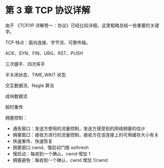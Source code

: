# 第 3 章 TCP 协议详解

由于 《TCP/IP 详解卷一：协议》已经比较详细，这里粗略总结一些重要的关键字。

TCP 特点：面向连接、字节流、可靠传输。

ACK、SYN、FIN、URG、RST、PUSH

三次握手、四次挥手

半关闭状态、TIME_WAIT 状态

交互数据流、Nagle 算法

成块数据流

超时重传

拥塞控制：

+ 通告窗口：发送方使用的流量控制，发送方感受到的网络拥塞的估计
+ 拥塞窗口：接收方进行的流量控制，接收方在该连接上的可用缓存大小有关
+ 快速重传、快速恢复
+ 拥塞窗口 cwnd、慢启动门限 ssthresh
+ 慢启动：每收到一个确认，cwnd 增加 1
+ 拥塞避免：每收到一个确认，cwnd 增加 1/cwnd

